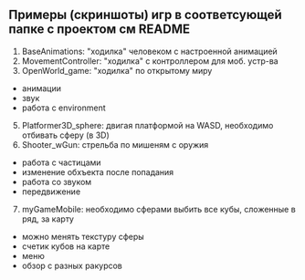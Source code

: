 ## Примеры (скриншоты) игр в соответсующей папке с проектом см README

1. BaseAnimations: "ходилка" человеком с настроенной анимацией
2. MovementController: "ходилка" с контроллером для моб. устр-ва
3. OpenWorld_game: "ходилка" по открытому миру
+ анимации
+ звук
+ работа с environment 
5. Platformer3D_sphere: двигая платформой на WASD, необходимо отбивать сферу (в 3D)
6. Shooter_wGun: стрельба по мишеням с оружия
+ работа с частицами
+ изменение обхъекта после попадания
+ работа со звуком
+ передвижение
7. myGameMobile: необходимо сферами выбить все кубы, сложенные в ряд, за карту
+ можно менять текстуру сферы
+ счетик кубов на карте
+ меню
+ обзор с разных ракурсов
